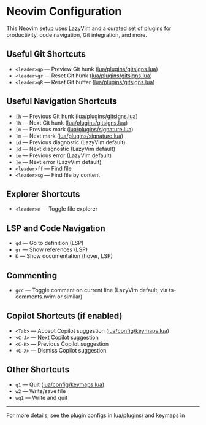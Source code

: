 # Neovim Configuration

This Neovim setup uses [LazyVim](https://github.com/LazyVim/LazyVim) and a curated set of plugins for productivity, code navigation, Git integration, and more.

## Useful Git Shortcuts

- `<leader>gp` — Preview Git hunk ([lua/plugins/gitsigns.lua](lua/plugins/gitsigns.lua))
- `<leader>gr` — Reset Git hunk ([lua/plugins/gitsigns.lua](lua/plugins/gitsigns.lua))
- `<leader>gR` — Reset Git buffer ([lua/plugins/gitsigns.lua](lua/plugins/gitsigns.lua))

## Useful Navigation Shortcuts

- `[h` — Previous Git hunk ([lua/plugins/gitsigns.lua](lua/plugins/gitsigns.lua))
- `]h` — Next Git hunk ([lua/plugins/gitsigns.lua](lua/plugins/gitsigns.lua))
- `[m` — Previous mark ([lua/plugins/signature.lua](lua/plugins/signature.lua))
- `]m` — Next mark ([lua/plugins/signature.lua](lua/plugins/signature.lua))
- `[d` — Previous diagnostic (LazyVim default)
- `]d` — Next diagnostic (LazyVim default)
- `[e` — Previous error (LazyVim default)
- `]e` — Next error (LazyVim default) 
- `<leader>ff` — Find file
- `<leader>sg` — Find file by content

## Explorer Shortcuts

- `<leader>e` — Toggle file explorer


## LSP and Code Navigation

- `gd` — Go to definition (LSP)
- `gr` — Show references (LSP)
- `K` — Show documentation (hover, LSP)

## Commenting

- `gcc` — Toggle comment on current line (LazyVim default, via ts-comments.nvim or similar)

## Copilot Shortcuts (if enabled)

- `<Tab>` — Accept Copilot suggestion ([lua/config/keymaps.lua](lua/config/keymaps.lua))
- `<C-J>` — Next Copilot suggestion
- `<C-K>` — Previous Copilot suggestion
- `<C-X>` — Dismiss Copilot suggestion

## Other Shortcuts

- `q1` — Quit ([lua/config/keymaps.lua](lua/config/keymaps.lua))
- `w2` — Write/save file
- `wq1` — Write and quit

---

For more details, see the plugin configs in [lua/plugins/](lua/plugins/) and keymaps in
